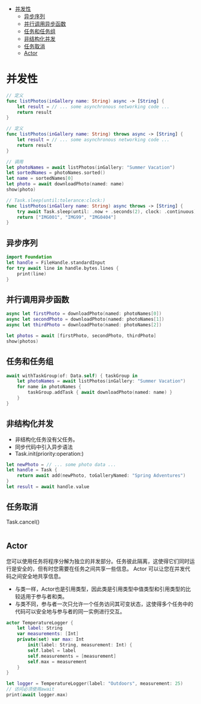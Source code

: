<!-- @import "[TOC]" {cmd="toc" depthFrom=1 depthTo=6 orderedList=false} -->

<!-- code_chunk_output -->

- [并发性](#并发性)
  - [异步序列](#异步序列)
  - [并行调用异步函数](#并行调用异步函数)
  - [任务和任务组](#任务和任务组)
  - [非结构化并发](#非结构化并发)
  - [任务取消](#任务取消)
  - [Actor](#actor)

<!-- /code_chunk_output -->

# 并发性

```swift
// 定义
func listPhotos(inGallery name: String) async -> [String] {
    let result = // ... some asynchronous networking code ...
    return result
}

// 定义
func listPhotos(inGallery name: String) throws async -> [String] {
    let result = // ... some asynchronous networking code ...
    return result
}

// 调用
let photoNames = await listPhotos(inGallery: "Summer Vacation")
let sortedNames = photoNames.sorted()
let name = sortedNames[0]
let photo = await downloadPhoto(named: name)
show(photo)
```

```swift
// Task.sleep(until:tolerance:clock:)
func listPhotos(inGallery name: String) async throws -> [String] {
    try await Task.sleep(until: .now + .seconds(2), clock: .continuous)
    return ["IMG001", "IMG99", "IMG0404"]
}
```

## 异步序列

```swift
import Foundation
let handle = FileHandle.standardInput
for try await line in handle.bytes.lines {
    print(line)
}
```

## 并行调用异步函数

```swift
async let firstPhoto = downloadPhoto(named: photoNames[0])
async let secondPhoto = downloadPhoto(named: photoNames[1])
async let thirdPhoto = downloadPhoto(named: photoNames[2])

let photos = await [firstPhoto, secondPhoto, thirdPhoto]
show(photos)
```

## 任务和任务组

```swift
await withTaskGroup(of: Data.self) { taskGroup in
    let photoNames = await listPhotos(inGallery: "Summer Vacation")
    for name in photoNames {
        taskGroup.addTask { await downloadPhoto(named: name) }
    }
}
```

## 非结构化并发

- 非结构化任务没有父任务。
- 同步代码中引入异步语法
- Task.init(priority:operation:)

```swift
let newPhoto = // ... some photo data ...
let handle = Task {
    return await add(newPhoto, toGalleryNamed: "Spring Adventures")
}
let result = await handle.value
```

## 任务取消

Task.cancel()

```swift


```

## Actor

您可以使用任务将程序分解为独立的并发部分。任务彼此隔离，这使得它们同时运行是安全的，但有时您需要在任务之间共享一些信息。 Actor 可以让您在并发代码之间安全地共享信息。

- 与类一样，Actor也是引用类型，因此类是引用类型中值类型和引用类型的比较适用于参与者和类。
- 与类不同，参与者一次只允许一个任务访问其可变状态，这使得多个任务中的代码可以安全地与参与者的同一实例进行交互。

```swift
actor TemperatureLogger {
    let label: String
    var measurements: [Int]
    private(set) var max: Int
        init(label: String, measurement: Int) {
        self.label = label
        self.measurements = [measurement]
        self.max = measurement
    }
}

let logger = TemperatureLogger(label: "Outdoors", measurement: 25)
// 访问必须使用await
print(await logger.max)
```
